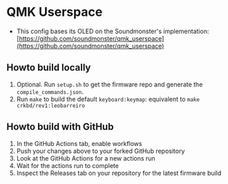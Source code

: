 # QMK Userspace

- This config bases its OLED on the Soundmonster's implementation:
[https://github.com/soundmonster/qmk_userspace](https://github.com/soundmonster/qmk_userspace)

## Howto build locally

1. Optional. Run `setup.sh` to get the firmware repo and generate the
   `compile_commands.json`.
1. Run `make` to build the default `keyboard:keymap`: equivalent to `make
   crkbd/rev1:leobarreiro`


## Howto build with GitHub

1. In the GitHub Actions tab, enable workflows
1. Push your changes above to your forked GitHub repository
1. Look at the GitHub Actions for a new actions run
1. Wait for the actions run to complete
1. Inspect the Releases tab on your repository for the latest firmware build

